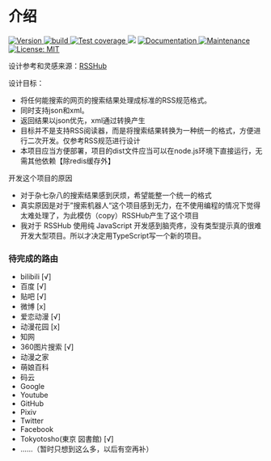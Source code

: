 # 介绍

<p>
   <a href="https://github.com/CaoMeiYouRen/super-search-hub" target="_blank">
    <img alt="Version" src="https://img.shields.io/github/package-json/v/CaoMeiYouRen/super-search-hub">
  </a>
  <a href="https://travis-ci.com/CaoMeiYouRen/super-search-hub" target="_blank">
    <img alt="build" src="https://travis-ci.com/CaoMeiYouRen/super-search-hub.svg?branch=master" />
  </a>
   <a href="https://codecov.io/github/CaoMeiYouRen/super-search-hub?branch=master" target="_blank">
    <img alt="Test coverage" src="https://img.shields.io/codecov/c/github/CaoMeiYouRen/super-search-hub.svg?style=flat-square" />
  </a>
  <img src="https://img.shields.io/badge/node-%3E%3D12-blue.svg" />
  <a href="https://github.com/CaoMeiYouRen/super-search-hub#readme" target="_blank">
    <img alt="Documentation" src="https://img.shields.io/badge/documentation-yes-brightgreen.svg" />
  </a>
  <a href="https://github.com/CaoMeiYouRen/super-search-hub/graphs/commit-activity" target="_blank">
    <img alt="Maintenance" src="https://img.shields.io/badge/Maintained%3F-yes-green.svg" />
  </a>
  <a href="https://github.com/CaoMeiYouRen/super-search-hub/blob/master/LICENSE" target="_blank">
    <img alt="License: MIT" src="https://img.shields.io/github/license/CaoMeiYouRen/super-search-hub" />
  </a>
</p>

设计参考和灵感来源：[RSSHub](https://github.com/DIYgod/RSSHub)

设计目标：

-   将任何能搜索的网页的搜索结果处理成标准的RSS规范格式。
-   同时支持json和xml。
-   返回结果以json优先，xml通过转换产生
-   目标并不是支持RSS阅读器，而是将搜索结果转换为一种统一的格式，方便进行二次开发。仅参考RSS规范进行设计
-   本项目应当方便部署，项目的dist文件应当可以在node.js环境下直接运行，无需其他依赖【除redis缓存外】

开发这个项目的原因

-   对于杂七杂八的搜索结果感到厌烦，希望能整一个统一的格式
-   真实原因是对于”搜索机器人“这个项目感到无力，在不使用编程的情况下觉得太难处理了，为此模仿（copy）RSSHub产生了这个项目
-   我对于 RSSHub 使用纯 JavaScript 开发感到脑壳疼，没有类型提示真的很难开发大型项目。所以才决定用TypeScript写一个新的项目。

### 待完成的路由

-   bilibili [√]
-   百度 [√]
-   贴吧 [√]
-   微博 [x]
-   爱恋动漫 [√]
-   动漫花园 [x]
-   知网
-   360图片搜索 [√]
-   动漫之家
-   萌娘百科
-   码云
-   Google
-   Youtube
-   GitHub
-   Pixiv
-   Twitter
-   Facebook
-   Tokyotosho(東京 図書館) [√]
-   ……（暂时只想到这么多，以后有空再补）